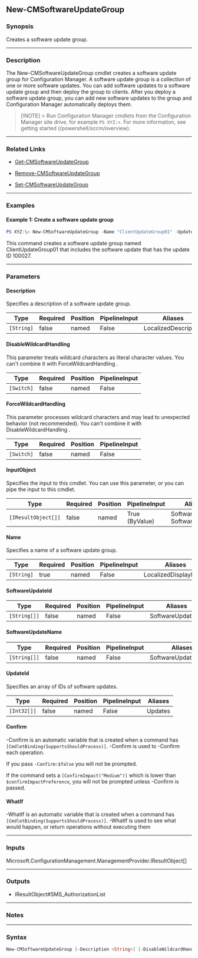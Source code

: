 New-CMSoftwareUpdateGroup
-------------------------




### Synopsis
Creates a software update group.



---


### Description

The New-CMSoftwareUpdateGroup cmdlet creates a software update group for Configuration Manager. A software update group is a collection of one or more software updates. You can add software updates to a software update group and then deploy the group to clients. After you deploy a software update group, you can add new software updates to the group and Configuration Manager automatically deploys them.



> [!NOTE] > Run Configuration Manager cmdlets from the Configuration Manager site drive, for example `PS XYZ:>`. For more information, see getting started (/powershell/sccm/overview).



---


### Related Links
* [Get-CMSoftwareUpdateGroup](Get-CMSoftwareUpdateGroup)



* [Remove-CMSoftwareUpdateGroup](Remove-CMSoftwareUpdateGroup)



* [Set-CMSoftwareUpdateGroup](Set-CMSoftwareUpdateGroup)





---


### Examples
#### Example 1: Create a software update group
```PowerShell
PS XYZ:\> New-CMSoftwareUpdateGroup -Name "ClientUpdateGroup01" -UpdateID 100027 -Description "Client software update group 01 for Accounts Payable"
```
This command creates a software update group named ClientUpdateGroup01 that includes the software update that has the update ID 100027.


---


### Parameters
#### **Description**

Specifies a description of a software update group.






|Type      |Required|Position|PipelineInput|Aliases             |
|----------|--------|--------|-------------|--------------------|
|`[String]`|false   |named   |False        |LocalizedDescription|



#### **DisableWildcardHandling**

This parameter treats wildcard characters as literal character values. You can't combine it with ForceWildcardHandling .






|Type      |Required|Position|PipelineInput|
|----------|--------|--------|-------------|
|`[Switch]`|false   |named   |False        |



#### **ForceWildcardHandling**

This parameter processes wildcard characters and may lead to unexpected behavior (not recommended). You can't combine it with DisableWildcardHandling .






|Type      |Required|Position|PipelineInput|
|----------|--------|--------|-------------|
|`[Switch]`|false   |named   |False        |



#### **InputObject**

Specifies the input to this cmdlet. You can use this parameter, or you can pipe the input to this cmdlet.






|Type               |Required|Position|PipelineInput |Aliases                           |
|-------------------|--------|--------|--------------|----------------------------------|
|`[IResultObject[]]`|false   |named   |True (ByValue)|SoftwareUpdates<br/>SoftwareUpdate|



#### **Name**

Specifies a name of a software update group.






|Type      |Required|Position|PipelineInput|Aliases             |
|----------|--------|--------|-------------|--------------------|
|`[String]`|true    |named   |False        |LocalizedDisplayName|



#### **SoftwareUpdateId**








|Type        |Required|Position|PipelineInput|Aliases          |
|------------|--------|--------|-------------|-----------------|
|`[String[]]`|false   |named   |False        |SoftwareUpdateIds|



#### **SoftwareUpdateName**








|Type        |Required|Position|PipelineInput|Aliases            |
|------------|--------|--------|-------------|-------------------|
|`[String[]]`|false   |named   |False        |SoftwareUpdateNames|



#### **UpdateId**

Specifies an array of IDs of software updates.






|Type       |Required|Position|PipelineInput|Aliases|
|-----------|--------|--------|-------------|-------|
|`[Int32[]]`|false   |named   |False        |Updates|



#### **Confirm**
-Confirm is an automatic variable that is created when a command has ```[CmdletBinding(SupportsShouldProcess)]```.
-Confirm is used to -Confirm each operation.

If you pass ```-Confirm:$false``` you will not be prompted.


If the command sets a ```[ConfirmImpact("Medium")]``` which is lower than ```$confirmImpactPreference```, you will not be prompted unless -Confirm is passed.

#### **WhatIf**
-WhatIf is an automatic variable that is created when a command has ```[CmdletBinding(SupportsShouldProcess)]```.
-WhatIf is used to see what would happen, or return operations without executing them


---


### Inputs
Microsoft.ConfigurationManagement.ManagementProvider.IResultObject[]





---


### Outputs
* IResultObject#SMS_AuthorizationList






---


### Notes




---


### Syntax
```PowerShell
New-CMSoftwareUpdateGroup [-Description <String>] [-DisableWildcardHandling] [-ForceWildcardHandling] [-InputObject <IResultObject[]>] -Name <String> [-SoftwareUpdateId <String[]>] [-SoftwareUpdateName <String[]>] [-UpdateId <Int32[]>] [-Confirm] [-WhatIf] [<CommonParameters>]
```
